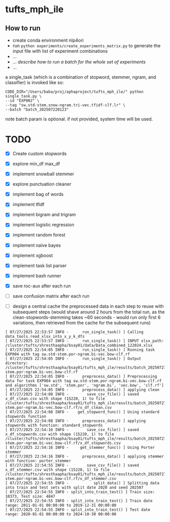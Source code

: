 # tufts_mph_ile

## How to run
* create conda environment nlp4ori
* run ```python experiments/create_experiments_matrix.py```  to generate the input file with list of experiment combinations
* ...
* ... *describe how to run a batch for the whole set of experiments*
* ...

a single_task (which is a combination of stopword, stemmer, ngram, and classifier) is invoked like so:
```
CODE_DIR="/Users/baba/proj/aphaproject/tufts_mph_ile/" python single_task.py \
--id "EXP002" \
--tag "sw.std-stem.snow-ngram.tri-vec.tfidf-clf.lr" \
--batch "batch_202507220123"
```

note batch param is optional. if not provided, system time will be used. 

# TODO

- [x] Create custom stopwords
- [x] explore min_df max_df

- [x] implement snowball stemmer
- [x] explore punctuation cleaner
- [x] implement bag of words
- [x] implement tfidf
- [x] implement bigram and trigram

- [x] implement logistic regression
- [x] implement random forest
- [x] implement naïve bayes
- [x] implement xgboost
- [x] implement task list parser
- [x] implement bash runner

- [x] save roc-aux after each run
- [ ] save confusion matrix after each run

- [ ] design a central cache the preprocessed data in each step to reuse with subsequent steps (would shave around 2 hours from the total run, as the clean-stopwords-stemming takes ~60 seconds - would run only first 6 variations, then retrieved from the cache for the subsequent runs)

```
[ 07/27/2025 22:53:57 INFO -      run_single_task() ] Calling data_tools.read_xlsx_into_x_y_k_dfs
[ 07/27/2025 22:53:57 INFO -      run_single_task() ] INPUT xlsx_path: /cluster/tufts/shresthaapha/bsay01/data/Data_combined_122024.xlsx
[ 07/27/2025 22:54:05 INFO -      run_single_task() ] Running task EXP004 with tag sw.std-stem.por-ngram.bi-vec.bow-clf.rf
[ 07/27/2025 22:54:05 INFO -      run_single_task() ] Output directory: /cluster/tufts/shresthaapha/bsay01/tufts_mph_ile/results/batch_202507272243/EXP004_sw.std-stem.por-ngram.bi-vec.bow-clf.rf
[ 07/27/2025 22:54:05 INFO -      preprocess_data() ] Preprocessing data for task EXP004 with tag sw.std-stem.por-ngram.bi-vec.bow-clf.rf and algorithms ['sw.std', 'stem.por', 'ngram.bi', 'vec.bow', 'clf.rf']
[ 07/27/2025 22:54:05 INFO -      preprocess_data() ] applying clean
[ 07/27/2025 22:54:08 INFO -        save_csv_file() ] saved x_df_clean.csv with shape (15220, 1) to file /cluster/tufts/shresthaapha/bsay01/tufts_mph_ile/results/batch_202507272243/EXP004_sw.std-stem.por-ngram.bi-vec.bow-clf.rf/x_df_clean.csv
[ 07/27/2025 22:54:08 INFO -    get_stopword_func() ] Using standard stopwords function
[ 07/27/2025 22:54:08 INFO -      preprocess_data() ] applying stopwords with function: standard_stopwords
[ 07/27/2025 22:54:16 INFO -        save_csv_file() ] saved x_df_stopwords.csv with shape (15220, 1) to file /cluster/tufts/shresthaapha/bsay01/tufts_mph_ile/results/batch_202507272243/EXP004_sw.std-stem.por-ngram.bi-vec.bow-clf.rf/x_df_stopwords.csv
[ 07/27/2025 22:54:16 INFO -     get_stemmer_func() ] Using Porter stemmer
[ 07/27/2025 22:54:16 INFO -      preprocess_data() ] applying stemmer with function: porter_stemmer
[ 07/27/2025 22:54:55 INFO -        save_csv_file() ] saved x_df_stemmer.csv with shape (15220, 1) to file /cluster/tufts/shresthaapha/bsay01/tufts_mph_ile/results/batch_202507272243/EXP004_sw.std-stem.por-ngram.bi-vec.bow-clf.rf/x_df_stemmer.csv
[ 07/27/2025 22:54:55 INFO -           split_data() ] Splitting data into train and test sets with split date 2020 and seed 202507
[ 07/27/2025 22:54:55 INFO - split_into_train_test() ] Train size: 10373, Test size: 4847
[ 07/27/2025 22:54:55 INFO - split_into_train_test() ] Train date range: 2011-01-01 00:00:00 to 2019-12-31 00:00:00
[ 07/27/2025 22:54:55 INFO - split_into_train_test() ] Test date range: 2020-01-01 00:00:00 to 2024-10-30 00:00:00
```
